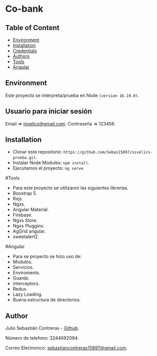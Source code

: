 # Co-bank

## Table of Content

- [Environment](#environment)
- [Installation](#installation)
- [Credentials](#Usuario)
- [Authors](#author)
- [Tools](#Tools)
- [Angular](#Angular)

## Environment

Este proyecto se interpreta/prueba en Node `(version 16.19.0)`.

## Usuario para iniciar sesión
Email => nivelics@gmail.com.
Contraseña => 123456.

## Installation

- Clonar este repositorio: `https://github.com/Sebas15897/nivelics-prueba.git`.
- Instalar Node Modules: `npm install`.
- Ejecutamos el proyecto: `ng serve`.

#Tools
- Para este proyecto se utilizaron las siguientes librerías.
- Boostrap 5.
- Rxjs.
- Ngxs.
- Angular Material.
- Firebase.
- Ngxs Store.
- Ngxs Pluggins.
- AgGrid angular.
- sweetalert2.

#Angular
- Para se proyecto se hizo uso de:
- Modulos.
- Servicios.
- Enviroments.
- Guards.
- interceptors.
- Redux.
- Lazy Loading.
- Buena estructura de directorios.


## Author
Julio Sebastián Contreras - [Github](https://github.com/Sebas15897).

Número de telefono: 3244692094.

Correo Electronico: sebastiancontreras15897@gmail.com.
